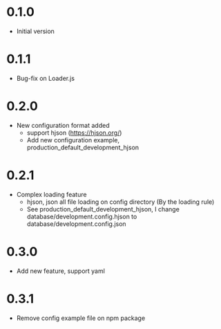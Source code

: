 # 0.1.0
* Initial version

# 0.1.1
* Bug-fix on Loader.js

# 0.2.0
* New configuration format added
  * support hjson (https://hjson.org/)
  * Add new configuration example, production_default_development_hjson

# 0.2.1
* Complex loading feature
  * hjson, json all file loading on config directory (By the loading rule)
  * See production_default_development_hjson, I change database/development.config.hjson to database/development.config.json
   
# 0.3.0
* Add new feature, support yaml

# 0.3.1
* Remove config example file on npm package
